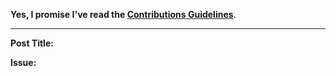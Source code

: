 **Yes, I promise I've read the [Contributions Guidelines](https://github.com/gactjs/research/blob/master/CONTRIBUTING.md)**.

---

**Post Title:**

**Issue:**
